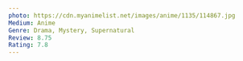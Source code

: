 ```yaml
---
photo: https://cdn.myanimelist.net/images/anime/1135/114867.jpg
Medium: Anime
Genre: Drama, Mystery, Supernatural
Review: 8.75
Rating: 7.8
---
```

